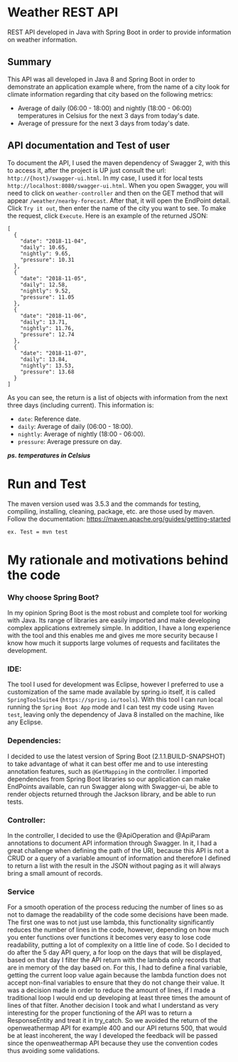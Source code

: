 # Weather REST API
REST API developed in Java with Spring Boot in order to provide information on weather information.

## Summary

This API was all developed in Java 8 and Spring Boot in order to demonstrate an application example where, from the name of a city look for climate information regarding that city based on the following metrics:
- Average of daily (06:00 - 18:00) and nightly (18:00 - 06:00) temperatures in Celsius for the next 3 days from today's date.
- Average of pressure for the next 3 days from today's date.

## API documentation and Test of user
To document the API, I used the maven dependency of Swagger 2, with this to access it, after the project is UP just consult the url: `http://{host}/swagger-ui.html`. In my case, I used it for local tests `http://localhost:8080/swagger-ui.html`. When you open Swagger, you will need to click on `weather-controller` and then on the GET method that will appear `/weather/nearby-forecast`. After that, it will open the EndPoint detail. Click `Try it out`, then enter the name of the city you want to see. To make the request, click `Execute`. Here is an example of the returned JSON:
```
[
  {
    "date": "2018-11-04",
    "daily": 10.65,
    "nightly": 9.65,
    "pressure": 10.31
  },
  {
    "date": "2018-11-05",
    "daily": 12.58,
    "nightly": 9.52,
    "pressure": 11.05
  },
  {
    "date": "2018-11-06",
    "daily": 13.71,
    "nightly": 11.76,
    "pressure": 12.74
  },
  {
    "date": "2018-11-07",
    "daily": 13.84,
    "nightly": 13.53,
    "pressure": 13.68
  }
]
```
As you can see, the return is a list of objects with information from the next three days (including current). This information is:
- `date`: Reference date.
- `daily`: Average of daily (06:00 - 18:00).
- `nightly`: Average of nightly (18:00 - 06:00).
- `pressure`: Average pressure on day.

**_ps. temperatures in Celsius_**

# Run and Test
The maven version used was 3.5.3 and the commands for testing, compiling, installing, cleaning, package, etc. are those used by maven. Follow the documentation: https://maven.apache.org/guides/getting-started

`ex. Test = mvn test`

# My rationale and motivations behind the code
### Why choose Spring Boot?
In my opinion Spring Boot is the most robust and complete tool for working with Java. Its range of libraries are easily imported and make developing complex applications extremely simple. In addition, I have a long experience with the tool and this enables me and gives me more security because I know how much it supports large volumes of requests and facilitates the development.

### IDE:
The tool I used for development was Eclipse, however I preferred to use a customization of the same made available by spring.io itself, it is called `SpringToolSuite4` (`https://spring.io/tools`). With this tool I can run local running the `Spring Boot App` mode and I can test my code using` Maven test`, leaving only the dependency of Java 8 installed on the machine, like any Eclipse.

### Dependencies:
I decided to use the latest version of Spring Boot (2.1.1.BUILD-SNAPSHOT) to take advantage of what it can best offer me and to use interesting annotation features, such as `@GetMapping` in the controller. I imported dependencies from Spring Boot libraries so our application can make EndPoints available, can run Swagger along with Swagger-ui, be able to render objects returned through the Jackson library, and be able to run tests.

### Controller:
In the controller, I decided to use the @ApiOperation and @ApiParam annotations to document API information through Swagger. In it, I had a great challenge when defining the path of the URI, because this API is not a CRUD or a query of a variable amount of information and therefore I defined to return a list with the result in the JSON without paging as it will always bring a small amount of records.

### Service
For a smooth operation of the process reducing the number of lines so as not to damage the readability of the code some decisions have been made. The first one was to not just use lambda, this functionality significantly reduces the number of lines in the code, however, depending on how much you enter functions over functions it becomes very easy to lose code readability, putting a lot of complexity on a little line of code. So I decided to do after the 5 day API query, a for loop on the days that will be displayed, based on that day I filter the API return with the lambda only records that are in memory of the day based on. For this, I had to define a final variable, getting the current loop value again because the lambda function does not accept non-final variables to ensure that they do not change their value. It was a decision made in order to reduce the amount of lines, if I made a traditional loop I would end up developing at least three times the amount of lines of that filter. Another decision I took and what I understand as very interesting for the proper functioning of the API was to return a ResponseEntity and treat it in try_catch. So we avoided the return of the openweathermap API for example 400 and our API returns 500, that would be at least incoherent, the way I developed the feedback will be passed since the openweathermap API because they use the convention codes thus avoiding some validations.
